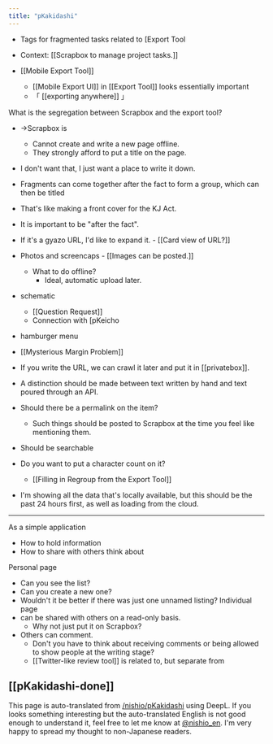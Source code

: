 ```yaml
---
title: "pKakidashi"
---
```


- Tags for fragmented tasks related to [Export Tool
- Context: [[Scrapbox to manage project tasks.]]

- [[Mobile Export Tool]]
    - [[Mobile Export UI]] in [[Export Tool]] looks essentially important
    - 「 [[exporting anywhere]] 」

What is the segregation between Scrapbox and the export tool?
- →Scrapbox is
    - Cannot create and write a new page offline.
    - They strongly afford to put a title on the page.
- I don't want that, I just want a place to write it down.
- Fragments can come together after the fact to form a group, which can then be titled
- That's like making a front cover for the KJ Act.
- It is important to be "after the fact".

- If it's a gyazo URL, I'd like to expand it.
        - [[Card view of URL?]]
- Photos and screencaps
        - [[Images can be posted.]]
    - What to do offline?
        - Ideal, automatic upload later.
- schematic
    - [[Question Request]]
    - Connection with [pKeicho

- hamburger menu

- [[Mysterious Margin Problem]]

- If you write the URL, we can crawl it later and put it in [[privatebox]].
- A distinction should be made between text written by hand and text poured through an API.
- Should there be a permalink on the item?
    - Such things should be posted to Scrapbox at the time you feel like mentioning them.
- Should be searchable
- Do you want to put a character count on it?
    - [[Filling in Regroup from the Export Tool]]

- I'm showing all the data that's locally available, but this should be the past 24 hours first, as well as loading from the cloud.

---
As a simple application
- How to hold information
- How to share with others
think about

Personal page
- Can you see the list?
- Can you create a new one?
- Wouldn't it be better if there was just one unnamed listing?
Individual page
- can be shared with others on a read-only basis.
    - Why not just put it on Scrapbox?
- Others can comment.
    - Don't you have to think about receiving comments or being allowed to show people at the writing stage?
    - [[Twitter-like review tool]] is related to, but separate from

[[pKakidashi-done]]
---
This page is auto-translated from [/nishio/pKakidashi](https://scrapbox.io/nishio/pKakidashi) using DeepL. If you looks something interesting but the auto-translated English is not good enough to understand it, feel free to let me know at [@nishio_en](https://twitter.com/nishio_en). I'm very happy to spread my thought to non-Japanese readers.